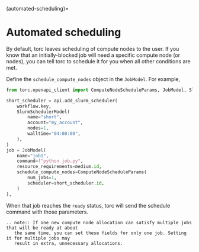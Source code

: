 (automated-scheduling)=

# Automated scheduling

By default, torc leaves scheduling of compute nodes to the user. If you know that an
initially-blocked job will need a specific compute node (or nodes), you can tell torc to schedule
it for you when all other conditions are met.

Define the `schedule_compute_nodes` object in the `JobModel`. For example,

```python
from torc.openapi_client import ComputeNodeScheduleParams, JobModel, SlurmSchedulerModel

short_scheduler = api.add_slurm_scheduler(
    workflow.key,
    SlurmSchedulerModel(
        name="short",
        account="my_account",
        nodes=1,
        walltime="04:00:00",
    ),
)
job = JobModel(
    name="job1",
    command=f"python job.py",
    resource_requirements=medium.id,
    schedule_compute_nodes=ComputeNodeScheduleParams(
        num_jobs=1,
        scheduler=short_scheduler.id,
    )
),
```

When that job reaches the `ready` status, torc will send the schedule command with those
parameters.

```{eval-rst}
.. note:: If one new compute node allocation can satisfy multiple jobs that will be ready at about
   the same time, you can set these fields for only one job. Setting it for multiple jobs may
   result in extra, unnecessary allocations.
```
